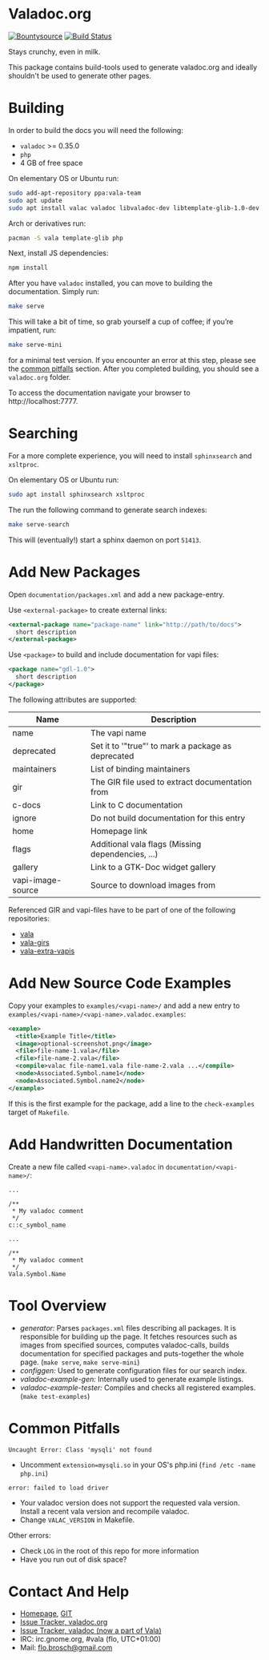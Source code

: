# Valadoc.org

[![Bountysource](https://www.bountysource.com/badge/tracker?tracker_id=45574303)](https://www.bountysource.com/trackers/45574303-valadoc-org)
[![Build Status](https://travis-ci.org/vala-lang/valadoc-org.svg?branch=master)](https://travis-ci.org/vala-lang/valadoc-org)

Stays crunchy, even in milk.

This package contains build-tools used to generate valadoc.org and ideally shouldn't be used to
generate other pages.

# Building

In order to build the docs you will need the following:

- `valadoc` >= 0.35.0
- `php`
- 4 GB of free space

On elementary OS or Ubuntu run:

```bash
sudo add-apt-repository ppa:vala-team
sudo apt update
sudo apt install valac valadoc libvaladoc-dev libtemplate-glib-1.0-dev unzip php php-curl
```

Arch or derivatives run:

```bash
pacman -S vala template-glib php
```

Next, install JS dependencies:

```bash
npm install
```

After you have `valadoc` installed, you can move to building the documentation. Simply run:

```bash
make serve
```

This will take a bit of time, so grab yourself a cup of coffee; if you’re impatient, run:

```bash
make serve-mini
```

for a minimal test version. If you
encounter an error at this step, please see the [common pitfalls](#common-pitfalls) section. After
you completed building, you should see a `valadoc.org` folder.

To access the documentation navigate your browser to http://localhost:7777.

# Searching

For a more complete experience, you will need to install `sphinxsearch` and `xsltproc`.

On elementary OS or Ubuntu run:

```bash
sudo apt install sphinxsearch xsltproc
```

The run the following command to generate search indexes:

```bash
make serve-search
```

This will (eventually!) start a sphinx daemon on port `51413`.

# Add New Packages

Open `documentation/packages.xml` and add a new package-entry.

Use `<external-package>` to create external links:

```xml
<external-package name="package-name" link="http://path/to/docs">
  short description
</external-package>
```

Use `<package>` to build and include documentation for vapi files:

```xml
<package name="gdl-1.0">
  short description
</package>
```

The following attributes are supported:

| Name              | Description                                        |
| ----------------- | -------------------------------------------------- |
| name              | The vapi name                                      |
| deprecated        | Set it to '"true"' to mark a package as deprecated |
| maintainers       | List of binding maintainers                        |
| gir               | The GIR file used to extract documentation from    |
| c-docs            | Link to C documentation                            |
| ignore            | Do not build documentation for this entry          |
| home              | Homepage link                                      |
| flags             | Additional vala flags (Missing dependencies, ...)  |
| gallery           | Link to a GTK-Doc widget gallery                   |
| vapi-image-source | Source to download images from                     |

Referenced GIR and vapi-files have to be part of one of the following repositories:

- [vala](http://vala-project.org/)
- [vala-girs](https://github.com/nemequ/vala-girs)
- [vala-extra-vapis](https://gitlab.gnome.org/GNOME/vala-extra-vapis)

# Add New Source Code Examples

Copy your examples to `examples/<vapi-name>/` and add a new entry to `examples/<vapi-name>/<vapi-name>.valadoc.examples`:

```xml
<example>
  <title>Example Title</title>
  <image>optional-screenshot.png</image>
  <file>file-name-1.vala</file>
  <file>file-name-2.vala</file>
  <compile>valac file-name1.vala file-name-2.vala ...</compile>
  <node>Associated.Symbol.name1</node>
  <node>Associated.Symbol.name2</node>
</example>
```

If this is the first example for the package, add a line to the `check-examples` target of `Makefile`.

# Add Handwritten Documentation

Create a new file called `<vapi-name>.valadoc` in `documentation/<vapi-name>/`:

```
...

/**
 * My valadoc comment
 */
c::c_symbol_name
```

```
...

/**
 * My valadoc comment
 */
Vala.Symbol.Name
```

# Tool Overview

- _generator:_ Parses `packages.xml` files describing all packages. It is responsible for building
  up the page. It fetches resources such as images from specified sources, computes valadoc-calls,
  builds documentation for specified packages and puts-together the whole page. (`make serve`, `make serve-mini`)
- _configgen:_ Used to generate configuration files for our search index.
- _valadoc-example-gen:_ Internally used to generate example listings.
- _valadoc-example-tester:_ Compiles and checks all registered examples. (`make test-examples`)

# Common Pitfalls

`Uncaught Error: Class 'mysqli' not found`

- Uncomment `extension=mysqli.so` in your OS's php.ini (`find /etc -name php.ini`)

`error: failed to load driver`

- Your valadoc version does not support the requested vala version. Install a recent vala version and
  recompile valadoc.
- Change `VALAC_VERSION` in Makefile.

Other errors:

- Check `LOG` in the root of this repo for more information
- Have you run out of disk space?

# Contact And Help

- [Homepage](http://www.valadoc.org), [GIT](https://github.com/vala-lang/valadoc-org)
- [Issue Tracker, valadoc.org](https://github.com/vala-lang/valadoc-org/issues)
- [Issue Tracker, valadoc (now a part of Vala)](https://gitlab.gnome.org/GNOME/vala/issues)
- IRC: irc.gnome.org, #vala (flo, UTC+01:00)
- Mail: flo.brosch@gmail.com
